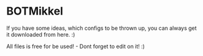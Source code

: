 # BOTMikkel

If you have some ideas, which configs to be thrown up, you can always get it downloaded from here. :)

All files is free for be used! - Dont forget to edit on it! :)
